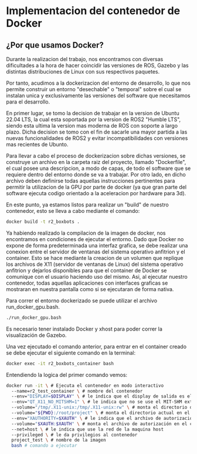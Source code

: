 # Implementacion del contenedor de Docker

## ¿Por que usamos Docker?

Durante la realizacion del trabajo, nos encontramos con diversas dificultades a la hora de hacer coincidir las versiones de ROS, Gazebo y las distintas distribuciones de Linux con sus respectivos paquetes.

Por tanto, acudimos a la dockerizacion del entorno de desarrollo, lo que nos permite construir un entorno "desechable" o "temporal" sobre el cual se instalan unica y exclusivamente las versiones del software que necesitamos para el desarrollo.

En primer lugar, se tomo la decision de trabajar en la version de Ubuntu 22.04 LTS, la cual esta soportada por la version de ROS2 "Humble LTS", siendo esta ultima la version mas moderna de ROS con soporte a largo plazo. Dicha decision se tomo con el fin de sacarle una mayor partida a las nuevas funcionalidades de ROS2 y evitar incompatibilidades con versiones mas recientes de Ubunto.

Para llevar a cabo el proceso de dockerizacion sobre dichas versiones, se construye un archivo en la carpeta raiz del proyecto, llamado "Dockerfile", el cual posee una descripcion, a modo de capas, de todo el software que se requiere dentro del entorno donde se va a trabajar. Por otro lado, en dicho archivo deben definirse todas aquellas instrucciones pertinentes para permitir la utilizacion de la GPU por parte de docker (ya que gran parte del software ejecuta codigo orientado a la aceleracion por hardware para 3d).

En este punto, ya estamos listos para realizar un "build" de nuestro contenedor, esto se lleva a cabo mediante el comando:

```bash
docker build -t r2_boxbots .
```

Ya habiendo realizado la compilacion de la imagen de docker, nos encontramos en condiciones de ejecutar el entorno. Dado que Docker no expone de forma predeterminada una interfaz grafica, se debe realizar una conexion entre el servidor de ventanas del sistema operativo anfitrion y el container. Esto se hace mediante la creacion de un volumen que replique los archivos de X11 (servidor de ventanas de Linux) del sistema operativo anfitrion y dejarlos disponibles para que el container de Docker se comunique con el usuario haciendo uso del mismo. Asi, al ejecutar nuestro contenedor, todas aquellas aplicaciones con interfaces graficas se mostraran en nuestra pantalla como si se ejecutaran de forma nativa.

Para correr el entorno dockerizado se puede utilizar el archivo run_docker_gpu.bash.

```bash
./run_docker_gpu.bash
```
Es necesario tener instalado Docker y xhost para poder correr la visualización de Gazebo. 

Una vez ejecutado el comando anterior, para entrar en el container creado se debe ejecutar el siguiente comando en la terminal:

```bash
docker exec -it r2_boxbots_container bash
```

Entendiendo la logica del primer comando vemos:

```bash
docker run -it \ # Ejecuta el contenedor en modo interactivo
  --name=r2_test_container \ # nombre del contenedor
  --env="DISPLAY=$DISPLAY" \ # le indica que el display de salida es el display de la maquina host
  --env="QT_X11_NO_MITSHM=1" \ # le indica que no se use el MIT-SHM extension
  --volume="/tmp/.X11-unix:/tmp/.X11-unix:rw" \ # monta el directorio de salida de la maquina host en el contenedor (para grafica)
  --volume="${PWD}:/root/project" \ # monta el directorio actual en el contenedor
  --env="XAUTHORITY=$XAUTH" \ # le indica que el archivo de autorización es el de la maquina host
  --volume="$XAUTH:$XAUTH" \ # monta el archivo de autorización en el contenedor
  --net=host \ # le indica que use la red de la maquina host
  --privileged \ # le da privilegios al contenedor
  project_test \ # nombre de la imagen
  bash # comando a ejecutar
```

